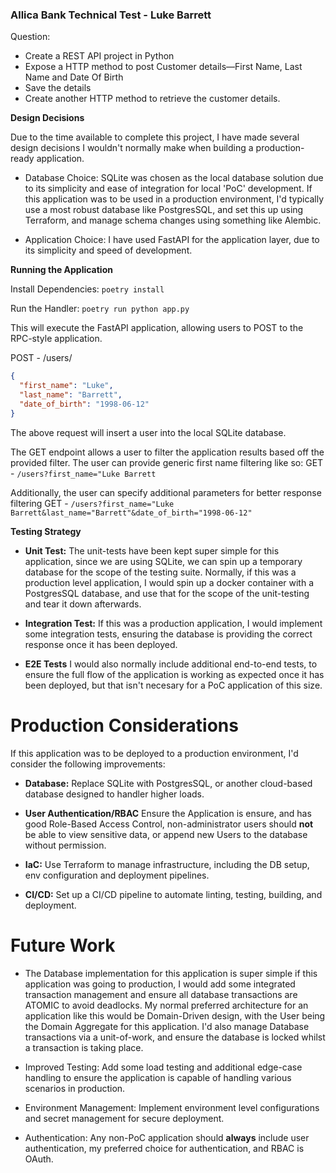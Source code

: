 ### Allica Bank Technical Test - Luke Barrett

Question:
* Create a REST API project in Python
* Expose a HTTP method to post Customer details—First Name, Last Name and Date Of Birth 
* Save the details
* Create another HTTP method to retrieve the customer details.

**Design Decisions**

Due to the time available to complete this project, I have made several design decisions I wouldn't
normally make when building a production-ready application.

- Database Choice: SQLite was chosen as the local database solution due to its simplicity and 
ease of integration for local 'PoC' development. If this application was to be used in a production
environment, I'd typically use a most robust database like PostgresSQL, and set this up using Terraform,
and manage schema changes using something like Alembic.

- Application Choice: I have used FastAPI for the application layer, due to its simplicity and speed of development.

**Running the Application**

Install Dependencies: `poetry install`

Run the Handler: `poetry run python app.py`

This will execute the FastAPI application, allowing users to POST to the RPC-style application.

POST - /users/
```json 
{
  "first_name": "Luke",
  "last_name": "Barrett",
  "date_of_birth": "1998-06-12"
}
```
The above request will insert a user into the local SQLite database.

The GET endpoint allows a user to filter the application results based off the provided filter. The user can provide 
generic first name filtering like so:
GET - `/users?first_name="Luke Barrett`

Additionally, the user can specify additional parameters for better response filtering
GET - `/users?first_name="Luke Barrett&last_name="Barrett"&date_of_birth="1998-06-12"`

**Testing Strategy**

- **Unit Test:** The unit-tests have been kept super simple for this application, since we are using SQLite, we can 
spin up a temporary database for the scope of the testing suite. Normally, if this was a production level 
application, I would spin up a docker container with a PostgresSQL database, and
use that for the scope of the unit-testing and tear it down afterwards.

- **Integration Test:** If this was a production application, I would implement some integration tests, 
ensuring the database is providing the correct response once it has been deployed.

- **E2E Tests** I would also normally include additional end-to-end tests, to ensure the full flow of the application
is working as expected once it has been deployed, but that isn't necesary for a PoC application of this size.

# Production Considerations

If this application was to be deployed to a production environment, I'd consider the following improvements:

- **Database:** Replace SQLite with PostgresSQL, or another cloud-based database designed to handler higher loads.

- **User Authentication/RBAC** Ensure the Application is ensure, and has good Role-Based Access Control, 
non-administrator users should **not** be able to view sensitive data, or append new Users to the database 
without permission.

- **IaC:** Use Terraform to manage infrastructure, including the DB setup, env configuration and deployment pipelines.

- **CI/CD:** Set up a CI/CD pipeline to automate linting, testing, building, and deployment.


# Future Work

- The Database implementation for this application is super simple if this application was going to production, I would
add some integrated transaction management and ensure all database transactions are ATOMIC to avoid deadlocks. My normal
 preferred architecture for an application like this would be Domain-Driven design, with the User being the Domain 
Aggregate for this application. I'd also manage Database transactions via a unit-of-work, and ensure the database 
is locked whilst a transaction is taking place.

- Improved Testing: Add some load testing and additional edge-case handling to ensure the application is capable of
handling various scenarios in production.

- Environment Management: Implement environment level configurations and secret management for secure deployment.

- Authentication: Any non-PoC application should **always** include user authentication, my preferred choice for
authentication, and RBAC is OAuth.
